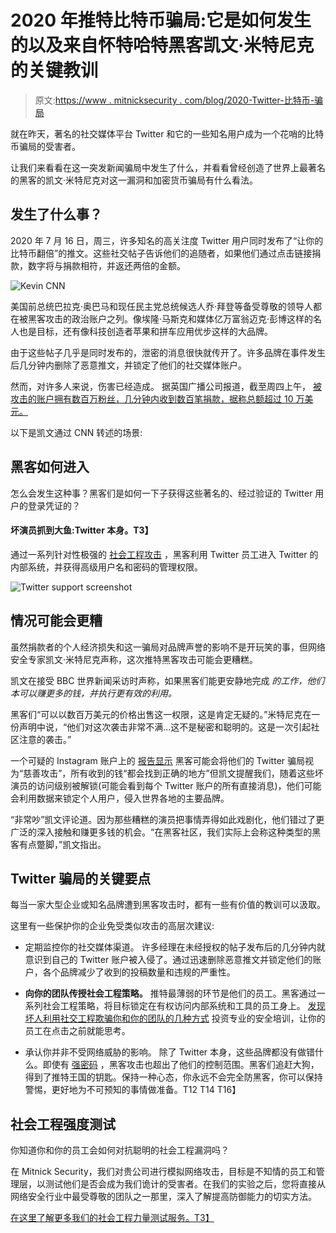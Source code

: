 # 2020 年推特比特币骗局:它是如何发生的以及来自怀特哈特黑客凯文·米特尼克的关键教训

> 原文:[https://www . mitnicksecurity . com/blog/2020-Twitter-比特币-骗局](https://www.mitnicksecurity.com/blog/2020-twitter-bitcoin-scam)

就在昨天，著名的社交媒体平台 Twitter 和它的一些知名用户成为一个花哨的比特币骗局的受害者。

让我们来看看在这一突发新闻骗局中发生了什么，并看看曾经创造了世界上最著名的黑客的凯文·米特尼克对这一漏洞和加密货币骗局有什么看法。

## 发生了什么事？

2020 年 7 月 16 日，周三，许多知名的高关注度 Twitter 用户同时发布了“让你的比特币翻倍”的推文。这些社交帖子告诉他们的追随者，如果他们通过点击链接捐款，数字将与捐款相符，并返还两倍的金额。

![Kevin CNN ](../Images/66accdaf475e7963cf18374de6b7451d.png)

美国前总统巴拉克·奥巴马和现任民主党总统候选人乔·拜登等备受尊敬的领导人都在被黑客攻击的政治账户之列。像埃隆·马斯克和媒体亿万富翁迈克·彭博这样的名人也是目标，还有像科技创造者苹果和拼车应用优步这样的大品牌。

由于这些帖子几乎是同时发布的，泄密的消息很快就传开了。许多品牌在事件发生后几分钟内删除了恶意推文，并锁定了他们的社交媒体账户。

然而，对许多人来说，伤害已经造成。 据英国广播公司报道，截至周四上午， [被攻击的账户拥有数百万粉丝，几分钟内收到数百笔捐款，据称总额超过 10 万美元。](https://www.bbc.com/news/technology-53425822)

以下是凯文通过 CNN 转述的场景:

## 黑客如何进入

怎么会发生这种事？黑客们是如何一下子获得这些著名的、经过验证的 Twitter 用户的登录凭证的？

#### **坏演员抓到大鱼:Twitter 本身。T3】**

通过一系列针对性极强的 [社会工程攻击](https://www.mitnicksecurity.com/blog/social-engineering-attacks) ，黑客利用 Twitter 员工进入 Twitter 的内部系统，并获得高级用户名和密码的管理权限。

![Twitter support screenshot](../Images/1fb3c6449bdefaad1f3eda13c45e04a1.png)

## 情况可能会更糟

虽然捐款者的个人经济损失和这一骗局对品牌声誉的影响不是开玩笑的事，但网络安全专家凯文·米特尼克声称，这次推特黑客攻击可能会更糟糕。

凯文在接受 BBC 世界新闻采访时声称，如果黑客们能更安静地完成 *的工作，他们本可以赚更多的钱，并执行更有效的利用。*

黑客们“可以以数百万美元的价格出售这一权限，这是肯定无疑的。”米特尼克在一份声明中说，“他们对这次袭击非常不满…这不是秘密和聪明的。这是一次引起社区注意的袭击。”

一个可疑的 Instagram 账户上的 [报告显示](https://www.bbc.com/news/technology-53425822) 黑客可能会将他们的 Twitter 骗局视为“慈善攻击”，所有收到的钱“都会找到正确的地方”但凯文提醒我们，随着这些坏演员的访问级别被解锁(可能会看到每个 Twitter 账户的所有直接消息)，他们可能会利用数据来锁定个人用户，侵入世界各地的主要品牌。

“非常吵”凯文评论道。因为那些糟糕的演员把事情弄得如此戏剧化，他们错过了更广泛的深入接触和赚更多钱的机会。“在黑客社区，我们实际上会称这种类型的黑客有点蹩脚，”凯文指出。

## Twitter 骗局的关键要点

每当一家大型企业或知名品牌遭到黑客攻击时，都有一些有价值的教训可以汲取。

这里有一些保护你的企业免受类似攻击的高层次建议:

*   定期监控你的社交媒体渠道。 许多经理在未经授权的帖子发布后的几分钟内就意识到自己的 Twitter 账户被入侵了。通过迅速删除恶意推文并锁定他们的账户，各个品牌减少了收到的投稿数量和违规的严重性。  
*   **向你的团队传授社会工程策略。** 推特最薄弱的环节是他们的员工。黑客通过一系列社会工程策略，将目标锁定在有权访问内部系统和工具的员工身上。 [发现坏人利用社交工程欺骗你和你的团队的几种方式](https://www.mitnicksecurity.com/blog/ways-hackers-use-social-engineering-to-trick-your-employees) 投资专业的安全培训，让你的员工在点击之前就能思考。  

*   承认你并非不受网络威胁的影响。 除了 Twitter 本身，这些品牌都没有做错什么。即使有 [强密码](https://www.mitnicksecurity.com/blog/8-password-security-tips-from-kevin-mitnick-for-better-login-protection) ，黑客攻击也超出了他们的控制范围。黑客们追赶大狗，得到了推特王国的钥匙。保持一种心态，你永远不会完全防黑客，你可以保持警惕，更好地为不可预知的事情做准备。T12
    T14
    T16】

## 社会工程强度测试

你知道你和你的员工会如何对抗聪明的社会工程漏洞吗？

在 Mitnick Security，我们对贵公司进行模拟网络攻击，目标是不知情的员工和管理层，以测试他们是否会成为我们诡计的受害者。在我们的实验之后，您将直接从网络安全行业中最受尊敬的团队之一那里，深入了解提高防御能力的切实方法。

[在这里了解更多我们的社会工程力量测试服务。T3】](https://www.mitnicksecurity.com/social-engineering-strength-testing)